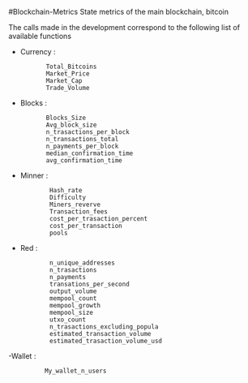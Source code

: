 #Blockchain-Metrics
 State metrics of the main blockchain, bitcoin
 
 
The calls made in the development correspond to the following list of available functions


- Currency : 

             Total_Bitcoins
             Market_Price
             Market_Cap
             Trade_Volume
       
- Blocks :       
 
             Blocks_Size
             Avg_block_size
             n_trasactions_per_block
             n_transactions_total
             n_payments_per_block
             median_confirmation_time
             avg_confirmation_time


- Minner : 

              Hash_rate
              Difficulty
              Miners_reverve
              Transaction_fees
              cost_per_trasaction_percent
              cost_per_transaction
              pools
              
- Red :       

              n_unique_addresses
              n_trasactions
              n_payments
              transations_per_second
              output_volume
              mempool_count
              mempool_growth
              mempool_size
              utxo_count
              n_trasactions_excluding_popula
              estimated_transaction_volume
              estimated_trasaction_volume_usd
              
-Wallet :
             
              My_wallet_n_users
              
              
              
              
              
              
              

              
              
              
              
              
              
              
              
             
            
     
            
  
  
  
         
